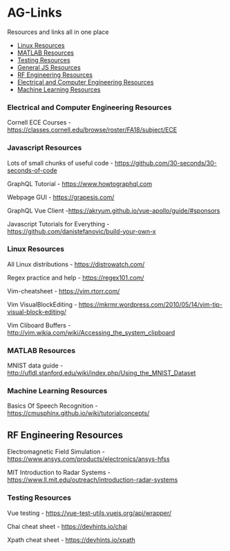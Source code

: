 # AG-Links
Resources and links all in one place

- [Linux Resources](#Linux-Resources)
- [MATLAB Resources](#MATLAB-Resources)
- [Testing Resources](#Testing-Resources)
- [General JS Resources](#JS-Resources)
- [RF Engineering Resources](#RF-Resources)
- [Electrical and Computer Engineering Resources](#ECE-Resources)
- [Machine Learning Resources](ML-Resources)

### Electrical and Computer Engineering Resources
Cornell ECE Courses - https://classes.cornell.edu/browse/roster/FA18/subject/ECE

### Javascript Resources
Lots of small chunks of useful code - https://github.com/30-seconds/30-seconds-of-code

GraphQL Tutorial - https://www.howtographql.com

Webpage GUI - https://grapesjs.com/

GraphQL Vue Client -https://akryum.github.io/vue-apollo/guide/#sponsors

Javascript Tutorials for Everything - https://github.com/danistefanovic/build-your-own-x

### Linux Resources
All Linux distributions - https://distrowatch.com/

Regex practice and help - https://regex101.com/

Vim-cheatsheet - https://vim.rtorr.com/

Vim VisualBlockEditing - https://mkrmr.wordpress.com/2010/05/14/vim-tip-visual-block-editing/

Vim Cliboard Buffers - http://vim.wikia.com/wiki/Accessing_the_system_clipboard

### MATLAB Resources
MNIST data guide - http://ufldl.stanford.edu/wiki/index.php/Using_the_MNIST_Dataset

### Machine Learning Resources
Basics Of Speech Recognition - https://cmusphinx.github.io/wiki/tutorialconcepts/

## RF Engineering Resources
Electromagnetic Field Simulation - https://www.ansys.com/products/electronics/ansys-hfss

MIT Introduction to Radar Systems - https://www.ll.mit.edu/outreach/introduction-radar-systems


### Testing Resources
Vue testing - https://vue-test-utils.vuejs.org/api/wrapper/

Chai cheat sheet - https://devhints.io/chai

Xpath cheat sheet - https://devhints.io/xpath

